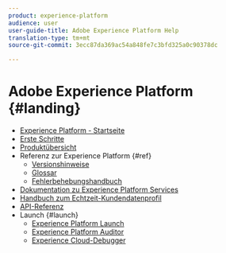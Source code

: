 ```yaml
---
product: experience-platform
audience: user
user-guide-title: Adobe Experience Platform Help
translation-type: tm+mt
source-git-commit: 3ecc87da369ac54a848fe7c3bfd325a0c90378dc

---
```



# Adobe Experience Platform {#landing}

* [Experience Platform - Startseite](home.md)
* [Erste Schritte](get-started.md)
* [Produktübersicht](https://www.adobe.io/apis/experienceplatform/home/overview.html)
* Referenz zur Experience Platform {#ref}
   * [Versionshinweise](https://www.adobe.io/apis/experienceplatform/home/services/release-notes.html#!end-user/markdown/release-notes/release-notes.md)
   * [Glossar](https://www.adobe.io/apis/experienceplatform/home/services/acp-glossary.html)
   * [Fehlerbehebungshandbuch](https://www.adobe.io/apis/experienceplatform/home/services/troubleshooting.html)
* [Dokumentation zu Experience Platform Services](https://www.adobe.io/apis/experienceplatform/home/services.html)
* [Handbuch zum Echtzeit-Kundendatenprofil](https://docs.adobe.com/content/help/en/experience-platform/rtcdp/overview.html)
* [API-Referenz](https://www.adobe.io/apis/experienceplatform/home/api-reference.html)
* Launch {#launch}
   * [Experience Platform Launch](https://docs.adobe.com/content/help/en/launch/using/overview.html)
   * [Experience Platform Auditor](https://docs.adobe.com/content/help/en/auditor/using/overview.html)
   * [Experience Cloud-Debugger](https://docs.adobe.com/content/help/en/debugger/using/experience-cloud-debugger.html)
